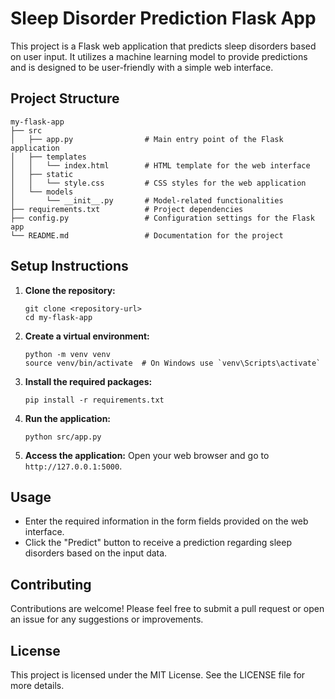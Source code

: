# Sleep Disorder Prediction Flask App

This project is a Flask web application that predicts sleep disorders based on user input. It utilizes a machine learning model to provide predictions and is designed to be user-friendly with a simple web interface.

## Project Structure

```
my-flask-app
├── src
│   ├── app.py                # Main entry point of the Flask application
│   ├── templates
│   │   └── index.html        # HTML template for the web interface
│   ├── static
│   │   └── style.css         # CSS styles for the web application
│   └── models
│       └── __init__.py       # Model-related functionalities
├── requirements.txt          # Project dependencies
├── config.py                 # Configuration settings for the Flask app
└── README.md                 # Documentation for the project
```

## Setup Instructions

1. **Clone the repository:**
   ```
   git clone <repository-url>
   cd my-flask-app
   ```

2. **Create a virtual environment:**
   ```
   python -m venv venv
   source venv/bin/activate  # On Windows use `venv\Scripts\activate`
   ```

3. **Install the required packages:**
   ```
   pip install -r requirements.txt
   ```

4. **Run the application:**
   ```
   python src/app.py
   ```

5. **Access the application:**
   Open your web browser and go to `http://127.0.0.1:5000`.

## Usage

- Enter the required information in the form fields provided on the web interface.
- Click the "Predict" button to receive a prediction regarding sleep disorders based on the input data.

## Contributing

Contributions are welcome! Please feel free to submit a pull request or open an issue for any suggestions or improvements.

## License

This project is licensed under the MIT License. See the LICENSE file for more details.